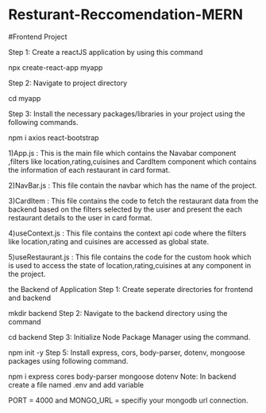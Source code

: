 # Resturant-Reccomendation-MERN

#Frontend Project

Step 1: Create a reactJS application by using this command

npx create-react-app myapp

Step 2: Navigate to project directory

cd myapp

Step 3: Install the necessary packages/libraries in your project using the following commands.

npm i axios react-bootstrap

1)App.js : This is the main file which contains the Navabar component ,filters like location,rating,cuisines and CardItem component which contains the information of each restaurant in card format.

2)NavBar.js : This file contain the navbar which has the name of the project.

3)CardItem : This file contains the code to fetch the restaurant data from the backend based on the filters selected by the user and present the each restaurant details to the user in card format.

4)useContext.js : This file contains the context api code where the filters like location,rating and cuisines are accessed as global state.

5)useRestaurant.js : This file contains the code for the custom hook which is used to access the state of location,rating,cuisines at any component in the project.



 the Backend of Application
Step 1: Create seperate directories for frontend and backend

mkdir backend
Step 2: Navigate to the backend directory using the command

cd backend
Step 3: Initialize Node Package Manager using the command.

npm init -y
Step 5: Install express, cors, body-parser, dotenv, mongoose packages using following command.

npm i express cores body-parser mongoose dotenv
Note: In backend create a file named .env and add variable

PORT = 4000 and MONGO_URL = specifiy your mongodb url connection.
